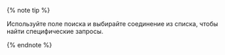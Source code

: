 {% note tip %}

Используйте поле поиска и выбирайте соединение из списка, чтобы найти специфические запросы.

{% endnote %}
